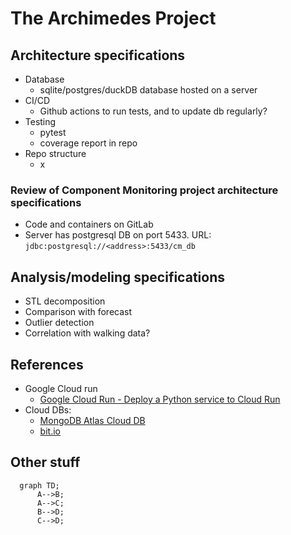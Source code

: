 # The Archimedes Project 

## Architecture specifications

- Database 
  - sqlite/postgres/duckDB database hosted on a server 
- CI/CD 
  - Github actions to run tests, and to update db regularly? 
- Testing 
  - pytest 
  - coverage report in repo 
- Repo structure 
  - x 


### Review of Component Monitoring project architecture specifications 

- Code and containers on GitLab 
- Server has postgresql DB on port 5433. URL: `jdbc:postgresql://<address>:5433/cm_db`


## Analysis/modeling specifications 
- STL decomposition 
- Comparison with forecast 
- Outlier detection 
- Correlation with walking data? 


## References 

- Google Cloud run 
  - [Google Cloud Run - Deploy a Python service to Cloud Run](https://cloud.google.com/run/docs/quickstarts/build-and-deploy/deploy-python-service)
- Cloud DBs: 
  - [MongoDB Atlas Cloud DB](https://www.mongodb.com/atlas/database)
  - [bit.io](https://docs.bit.io/docs/connecting-via-pandas-1)


## Other stuff 

```mermaid
  graph TD;
      A-->B;
      A-->C;
      B-->D;
      C-->D;
```

